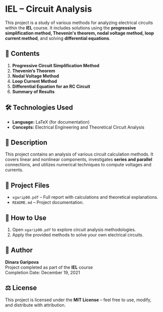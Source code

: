 # IEL – Circuit Analysis

This project is a study of various methods for analyzing electrical circuits within the **IEL** course. It includes solutions using the **progressive simplification method, Thevenin's theorem, nodal voltage method, loop current method**, and solving **differential equations**.

## 📌 Contents
1. **Progressive Circuit Simplification Method**
2. **Thevenin’s Theorem**
3. **Nodal Voltage Method**
4. **Loop Current Method**
5. **Differential Equation for an RC Circuit**
6. **Summary of Results**

## 🛠 Technologies Used
- **Language:** LaTeX (for documentation)
- **Concepts:** Electrical Engineering and Theoretical Circuit Analysis

## 📖 Description
This project contains an analysis of various circuit calculation methods. It covers linear and nonlinear components, investigates **series and parallel** connections, and utilizes numerical techniques to compute voltages and currents.

## 📄 Project Files
- `xgarip00.pdf` – Full report with calculations and theoretical explanations.
- `README.md` – Project documentation.

## 🚀 How to Use
1. Open `xgarip00.pdf` to explore circuit analysis methodologies.
2. Apply the provided methods to solve your own electrical circuits.

## 📝 Author
**Dinara Garipova**  
Project completed as part of the **IEL** course  
Completion Date: December 19, 2021

## ⚖️ License
This project is licensed under the **MIT License** – feel free to use, modify, and distribute with attribution.
